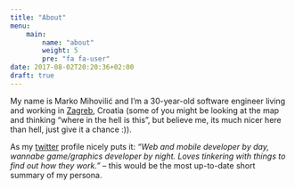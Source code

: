 ```yaml
---
title: "About"
menu:
    main:
        name: "about"
        weight: 5
        pre: "fa fa-user"
date: 2017-08-02T20:20:36+02:00
draft: true
---
```


My name is Marko Mihovilić and I’m a 30-year-old software engineer living and working in [Zagreb](https://www.google.com/maps/place/Zagreb), Croatia (some of you might be looking
at the map and thinking “where in the hell is this”, but believe me, its much nicer here than hell, just give it a chance :)).

As my [twitter](https://twitter.com/m1h0v1l1c) profile nicely puts it: *“Web and mobile developer by day, wannabe game/graphics developer by night. Loves tinkering with
things to find out how they work.”* – this would be the most up-to-date short summary of my persona.